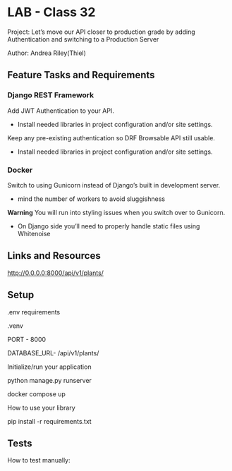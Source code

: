# LAB - Class 32

Project: Let’s move our API closer to production grade by adding Authentication and switching to a Production Server

Author: Andrea Riley(Thiel)

## Feature Tasks and Requirements

### Django REST Framework

Add JWT Authentication to your API.

- Install needed libraries in project configuration and/or site settings.

Keep any pre-existing authentication so DRF Browsable API still usable.

- Install needed libraries in project configuration and/or site settings.

### Docker

Switch to using Gunicorn instead of Django’s built in development server.

- mind the number of workers to avoid sluggishness

**Warning** You will run into styling issues when you switch over to Gunicorn.

- On Django side you’ll need to properly handle static files using Whitenoise


## Links and Resources

<http://0.0.0.0:8000/api/v1/plants/>

## Setup

.env requirements

  .venv

  PORT - 8000

  DATABASE_URL- /api/v1/plants/

Initialize/run your application

  python manage.py runserver

   docker compose up

How to use your library

  pip install -r requirements.txt

## Tests

How to test manually:

